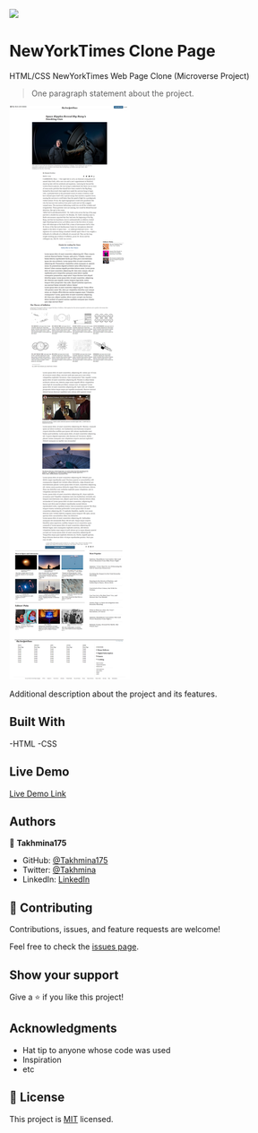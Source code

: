 ![](https://img.shields.io/badge/Microverse-blueviolet)

# NewYorkTimes Clone Page
HTML/CSS NewYorkTimes Web Page Clone (Microverse Project)
> One paragraph statement about the project.

![screenshot](./images/nyt_page.png)

Additional description about the project and its features.

## Built With
-HTML
-CSS

## Live Demo

[Live Demo Link](https://github.com/Takhmina175/NewYorkTimes_Clone_Page/)

## Authors

👤 **Takhmina175**

- GitHub: [@Takhmina175](https://github.com/Takhmina175)
- Twitter: [@Takhmina](https://twitter.com/Takhmin73630110)
- LinkedIn: [LinkedIn](https://www.linkedin.com/in/takhmina-makhkamova-7628136b/)


## 🤝 Contributing

Contributions, issues, and feature requests are welcome!

Feel free to check the [issues page](issues/).

## Show your support

Give a ⭐️ if you like this project!

## Acknowledgments

- Hat tip to anyone whose code was used
- Inspiration
- etc

## 📝 License

This project is [MIT](lic.url) licensed.

